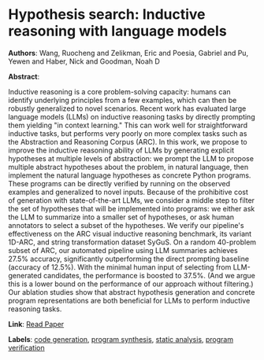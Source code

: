 # Hypothesis search: Inductive reasoning with language models

**Authors**: Wang, Ruocheng and Zelikman, Eric and Poesia, Gabriel and Pu, Yewen and Haber, Nick and Goodman, Noah D

**Abstract**:

Inductive reasoning is a core problem-solving capacity: humans can identify underlying principles from a few examples, which can then be robustly generalized to novel scenarios. Recent work has evaluated large language models (LLMs) on inductive reasoning tasks by directly prompting them yielding "in context learning." This can work well for straightforward inductive tasks, but performs very poorly on more complex tasks such as the Abstraction and Reasoning Corpus (ARC). In this work, we propose to improve the inductive reasoning ability of LLMs by generating explicit hypotheses at multiple levels of abstraction: we prompt the LLM to propose multiple abstract hypotheses about the problem, in natural language, then implement the natural language hypotheses as concrete Python programs. These programs can be directly verified by running on the observed examples and generalized to novel inputs. Because of the prohibitive cost of generation with state-of-the-art LLMs, we consider a middle step to filter the set of hypotheses that will be implemented into programs: we either ask the LLM to summarize into a smaller set of hypotheses, or ask human annotators to select a subset of the hypotheses. We verify our pipeline's effectiveness on the ARC visual inductive reasoning benchmark, its variant 1D-ARC, and string transformation dataset SyGuS. On a random 40-problem subset of ARC, our automated pipeline using LLM summaries achieves 27.5% accuracy, significantly outperforming the direct prompting baseline (accuracy of 12.5%). With the minimal human input of selecting from LLM-generated candidates, the performance is boosted to 37.5%. (And we argue this is a lower bound on the performance of our approach without filtering.) Our ablation studies show that abstract hypothesis generation and concrete program representations are both beneficial for LLMs to perform inductive reasoning tasks.

**Link**: [Read Paper](https://openreview.net/forum?id=G7UtIGQmjm)

**Labels**: [code generation](../../labels/code_generation.md), [program synthesis](../../labels/program_synthesis.md), [static analysis](../../labels/static_analysis.md), [program verification](../../labels/program_verification.md)
